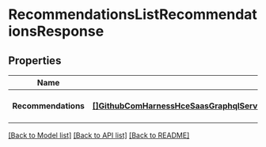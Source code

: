 # RecommendationsListRecommendationsResponse

## Properties
Name | Type | Description | Notes
------------ | ------------- | ------------- | -------------
**Recommendations** | [**[]GithubComHarnessHceSaasGraphqlServerPkgDatabaseMongodbRecommendationRecommendation**](github_com_harness_hce-saas_graphql_server_pkg_database_mongodb_recommendation.Recommendation.md) |  | [optional] [default to null]

[[Back to Model list]](../README.md#documentation-for-models) [[Back to API list]](../README.md#documentation-for-api-endpoints) [[Back to README]](../README.md)

